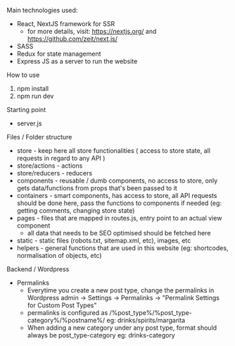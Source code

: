 Main technologies used:
- React, NextJS framework for SSR
	- for more details, visit: https://nextjs.org/ and https://github.com/zeit/next.js/
- SASS
- Redux for state management
- Express JS as a server to run the website

How to use
1. npm install
2. npm run dev

Starting point
- server.js

Files / Folder structure
- store - keep here all store functionalities ( access to store state, all requests in regard to any API )
- store/actions - actions
- store/reducers - reducers
- components - reusable / dumb components, no access to store, only gets data/functions from props that's been passed to it
- containers - smart components, has access to store, all API requests should be done here, pass the functions to components if needed (eg: getting comments, changing store state)
- pages - files that are mapped in routes.js, entry point to an actual view component
	- all data that needs to be SEO optimised should be fetched here
- static - static files (robots.txt, sitemap.xml, etc), images, etc
- helpers - general functions that are used in this website (eg: shortcodes, normalisation of objects, etc)

Backend / Wordpress
- Permalinks
	- Everytime you create a new post type, change the permalinks in Wordpress admin -> Settings -> Permalinks -> "Permalink Settings for Custom Post Types"
	- permalinks is configured as /%post_type%/%post_type-category%/%postname%/ eg: drinks/spirits/margarita
	- When adding a new category under any post type, format should always be post_type-category eg: drinks-category